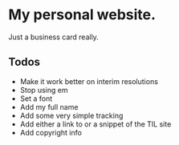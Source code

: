 # My personal website.

Just a business card really.

## Todos

* Make it work better on interim resolutions
* Stop using em
* Set a font
* Add my full name
* Add some very simple tracking
* Add either a link to or a snippet of the TIL site
* Add copyright info
